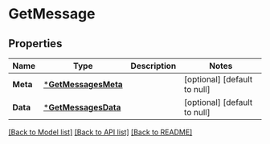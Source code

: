 # GetMessage

## Properties
Name | Type | Description | Notes
------------ | ------------- | ------------- | -------------
**Meta** | [***GetMessagesMeta**](GetMessages_meta.md) |  | [optional] [default to null]
**Data** | [***GetMessagesData**](GetMessages_data.md) |  | [optional] [default to null]

[[Back to Model list]](../README.md#documentation-for-models) [[Back to API list]](../README.md#documentation-for-api-endpoints) [[Back to README]](../README.md)


